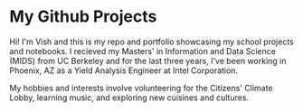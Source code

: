 # My Github Projects

Hi! I'm Vish and this is my repo and portfolio showcasing my school projects and notebooks. I recieved my Masters' in Information and Data Science (MIDS) from UC Berkeley and for the last three years, I've been working in Phoenix, AZ as a Yield Analysis Engineer at Intel Corporation. 

My hobbies and interests involve volunteering for the Citizens' Climate Lobby, learning music, and exploring new cuisines and cultures.
